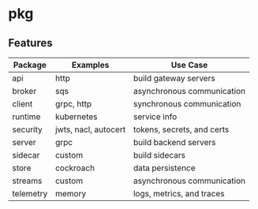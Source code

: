 # pkg

## Features

| Package   | Examples             | Use Case                   |
| --------- | -------------------- | -------------------------- |
| api       | http                 | build gateway servers      |
| broker    | sqs                  | asynchronous communication |
| client    | grpc, http           | synchronous communication  |
| runtime   | kubernetes           | service info               |
| security  | jwts, nacl, autocert | tokens, secrets, and certs |
| server    | grpc                 | build backend servers      |
| sidecar   | custom               | build sidecars             |
| store     | cockroach            | data persistence           |
| streams   | custom               | asynchronous communication |
| telemetry | memory               | logs, metrics, and traces  |
